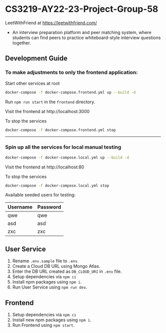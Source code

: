 # CS3219-AY22-23-Project-Group-58

LeetWithFriend at https://leetwithfriend.com/

- An interview preparation platform and peer matching system, where students can find peers to practice whiteboard-style interview questions together.

## Development Guide

### To make adjustments to only the frontend application:

Start other services at root

```bash
docker-compose -f docker-compose.frontend.yml up --build -d
```

Run `npm run start` in the `frontend` directory.

Visit the frontend at http://localhost:3000

To stop the services

```bash
docker-compose -f docker-compose.frontend.yml stop
```

---

### Spin up all the services for local manual testing

```bash
docker-compose -f docker-compose.local.yml up --build -d
```

Visit the frontend at http://localhost:80

To stop the services

```bash
docker-compose -f docker-compose.local.yml stop
```

Available seeded users for testing:

| Username | Password |
|----------|----------|
| qwe      | qwe      |
| asd      | asd      |
| zxc      | zxc      |

## User Service
1. Rename `.env.sample` file to `.env`.
1. Create a Cloud DB URL using Mongo Atlas.
1. Enter the DB URL created as `DB_CLOUD_URI` in `.env` file.
1. Setup dependencies via `npm ci`
1. Install npm packages using `npm i`.
1. Run User Service using `npm run dev`.

## Frontend
1. Setup dependencies via `npm ci`
1. Install new npm packages using `npm i`.
1. Run Frontend using `npm start`.
